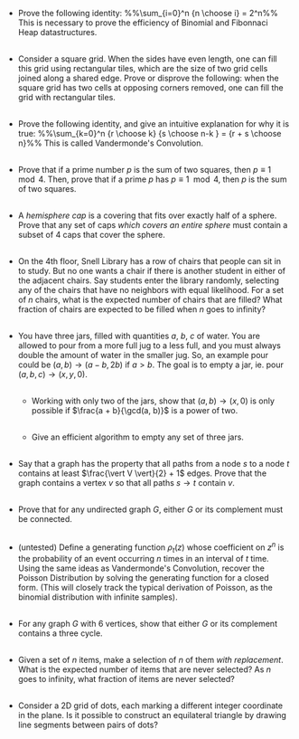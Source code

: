 <head>
    <link rel="stylesheet" href="https://cdn.jsdelivr.net/npm/katex@0.11.0/dist/katex.min.css" integrity="sha384-BdGj8xC2eZkQaxoQ8nSLefg4AV4/AwB3Fj+8SUSo7pnKP6Eoy18liIKTPn9oBYNG" crossorigin="anonymous">
    <link rel="stylesheet" href="https://stackpath.bootstrapcdn.com/bootstrap/4.3.1/css/bootstrap.min.css" integrity="sha384-ggOyR0iXCbMQv3Xipma34MD+dH/1fQ784/j6cY/iJTQUOhcWr7x9JvoRxT2MZw1T" crossorigin="anonymous">
    <style>
        li {
        margin-top: 30px;
        }
    </style>
</head>

- Prove the following identity:
%%\sum_{i=0}^n {n \choose i} = 2^n%%
This is necessary to prove the efficiency of Binomial and Fibonnaci Heap datastructures. 
- Consider a square grid. When the sides have even length, one can fill this grid using rectangular tiles, which are the size of two grid cells joined along a shared edge. Prove or disprove the following: when the square grid has two cells at opposing corners removed, one can fill the grid with rectangular tiles.
- Prove the following identity, and give an intuitive explanation for why it is true:
%%\sum_{k=0}^n {r \choose k} {s \choose n-k } = {r + s \choose n}%% 
This is called Vandermonde's Convolution.

- Prove that if a prime number $p$ is the sum of two squares, then $p \equiv 1 \mod 4$. Then, prove that if a prime $p$ has $p \equiv 1 \mod 4$, then $p$ is the sum of two squares.

- A <i>hemisphere cap</i> is a covering that fits over exactly half of a sphere. Prove that any set of caps <i>which covers an entire sphere</i> must contain a subset of $4$ caps that cover the sphere.

- On the 4th floor, Snell Library has a row of chairs that people can sit in to study. 
But no one wants a chair if there is another student in either of the adjacent chairs.
Say students enter the library randomly, selecting any of the chairs that have no neighbors with equal likelihood.
For a set of $n$ chairs, what is the expected number of chairs that are filled? What fraction of chairs are expected to be filled when $n$ goes to infinity?

- You have three jars, filled with quantities $a$, $b$, $c$ of water. You are allowed to pour from a more full jug to a less full, and you must always double the amount of water in the smaller jug. So, an example pour could be $(a, b) \to (a-b, 2b)$ if $a > b$. The goal is to empty a jar, ie. pour $(a, b, c) \to (x, y, 0)$.
    - Working with only two of the jars, show that $(a, b) \to (x, 0)$ is only possible if $\frac{a + b}{\gcd(a, b)}$ is a power of two. 
    - Give an efficient algorithm to empty any set of three jars.

- Say that a graph has the property that all paths from a node $s$ to a node $t$ contains at least $\frac{\vert V \vert}{2} + 1$ edges. Prove that the graph contains a vertex $v$ so that all paths $s \to t$ contain $v$.


- Prove that for any undirected graph $G$, either $G$ or its complement must be connected.


- (untested) Define a generating function $\rho_t(z)$ whose coefficient on $z^n$ is the probability of an event occurring $n$ times in an interval of $t$ time. Using the same ideas as Vandermonde's Convolution, recover the Poisson Distribution by solving the generating function for a closed form. (This will closely track the typical derivation of Poisson, as the binomial distribution with infinite samples).


- For any graph $G$ with $6$ vertices, show that either $G$ or its complement contains a three cycle.

- Given a set of $n$ items, make a selection of $n$ of them <i>with replacement</i>. What is the expected number of items that are never selected? As $n$ goes to infinity, what fraction of items are never selected?

- Consider a 2D grid of dots, each marking a different integer coordinate in the plane. Is it possible to construct an equilateral triangle by drawing line segments between pairs of dots?






<script src="https://code.jquery.com/jquery-3.3.1.slim.min.js" integrity="sha384-q8i/X+965DzO0rT7abK41JStQIAqVgRVzpbzo5smXKp4YfRvH+8abtTE1Pi6jizo" crossorigin="anonymous"></script>
<script src="https://cdnjs.cloudflare.com/ajax/libs/popper.js/1.14.7/umd/popper.min.js" integrity="sha384-UO2eT0CpHqdSJQ6hJty5KVphtPhzWj9WO1clHTMGa3JDZwrnQq4sF86dIHNDz0W1" crossorigin="anonymous"></script>
<script src="https://stackpath.bootstrapcdn.com/bootstrap/4.3.1/js/bootstrap.min.js" integrity="sha384-JjSmVgyd0p3pXB1rRibZUAYoIIy6OrQ6VrjIEaFf/nJGzIxFDsf4x0xIM+B07jRM" crossorigin="anonymous"></script>

<!-- The loading of KaTeX is deferred to speed up page rendering -->
<script defer src="https://cdn.jsdelivr.net/npm/katex@0.11.0/dist/katex.min.js" integrity="sha384-JiKN5O8x9Hhs/UE5cT5AAJqieYlOZbGT3CHws/y97o3ty4R7/O5poG9F3JoiOYw1" crossorigin="anonymous"></script>

<!-- To automatically render math in text elements, include the auto-render extension: -->
<script defer src="https://cdn.jsdelivr.net/npm/katex@0.11.0/dist/contrib/auto-render.min.js" integrity="sha384-kWPLUVMOks5AQFrykwIup5lo0m3iMkkHrD0uJ4H5cjeGihAutqP0yW0J6dpFiVkI" crossorigin="anonymous"
    onload='renderMathInElement( document.body, { delimiters: [ {left: "%%", right: "%%", display: true}, {left: "\\[", right: "\\]", display: true}, {left: "$", right: "$", display: false}, {left: "\\(", right: "\\)", display: false} ] } );'></script>
  